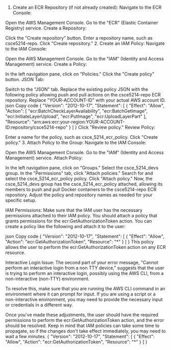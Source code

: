 1. Create an ECR Repository (if not already created):
Navigate to the ECR Console:

Open the AWS Management Console.
Go to the "ECR" (Elastic Container Registry) service.
Create a Repository:

Click the "Create repository" button.
Enter a repository name, such as csce5214-repo.
Click "Create repository."
2. Create an IAM Policy:
Navigate to the IAM Console:

Open the AWS Management Console.
Go to the "IAM" (Identity and Access Management) service.
Create a Policy:

In the left navigation pane, click on "Policies."
Click the "Create policy" button.
JSON Tab:

Switch to the "JSON" tab.
Replace the existing policy JSON with the following policy allowing push and pull actions on the csce5214-repo ECR repository. Replace "YOUR-ACCOUNT-ID" with your actual AWS account ID.
json
Copy code
{
  "Version": "2012-10-17",
  "Statement": [
    {
      "Effect": "Allow",
      "Action": [
        "ecr:BatchCheckLayerAvailability",
        "ecr:BatchGetImage",
        "ecr:InitiateLayerUpload",
        "ecr:PutImage",
        "ecr:UploadLayerPart"
      ],
      "Resource": "arn:aws:ecr:your-region:YOUR-ACCOUNT-ID:repository/csce5214-repo"
    }
  ]
}
Click "Review policy."
Review Policy:

Enter a name for the policy, such as csce_5214_ecr_policy.
Click "Create policy."
3. Attach Policy to the Group:
Navigate to the IAM Console:

Open the AWS Management Console.
Go to the "IAM" (Identity and Access Management) service.
Attach Policy:

In the left navigation pane, click on "Groups."
Select the csce_5214_devs group.
In the "Permissions" tab, click "Attach policies."
Search for and select the csce_5214_ecr_policy policy.
Click "Attach policy."
Now, the csce_5214_devs group has the csce_5214_ecr_policy attached, allowing its members to push and pull Docker containers to the csce5214-repo ECR repository. Adjust the policy and repository names as needed for your specific setup.

IAM Permissions:
Make sure that the IAM user has the necessary permissions attached to their IAM policy. You should attach a policy that grants permissions for the ecr:GetAuthorizationToken action. You can create a policy like the following and attach it to the user:

json
Copy code
{
  "Version": "2012-10-17",
  "Statement": [
    {
      "Effect": "Allow",
      "Action": "ecr:GetAuthorizationToken",
      "Resource": "*"
    }
  ]
}
This policy allows the user to perform the ecr:GetAuthorizationToken action on any ECR resource.

Interactive Login Issue:
The second part of your error message, "Cannot perform an interactive login from a non TTY device," suggests that the user is trying to perform an interactive login, possibly using the AWS CLI, from a non-interactive (non-TTY) environment.

To resolve this, make sure that you are running the AWS CLI command in an environment where it can prompt for input. If you are using a script or a non-interactive environment, you may need to provide the necessary input or credentials in a different way.

Once you've made these adjustments, the user should have the required permissions to perform the ecr:GetAuthorizationToken action, and the error should be resolved. Keep in mind that IAM policies can take some time to propagate, so if the changes don't take effect immediately, you may need to wait a few minutes.
{
    "Version": "2012-10-17",
    "Statement": [
        {
            "Effect": "Allow",
            "Action": "ecr:GetAuthorizationToken",
            "Resource": "*"
        }
    ]
}